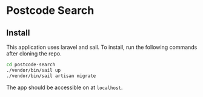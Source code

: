 # Postcode Search

## Install 

This application uses laravel and sail. To install, run the following commands after cloning the repo.

```bash
cd postcode-search
./vendor/bin/sail up
./vendor/bin/sail artisan migrate
```

The app should be accessible on at `localhost`.

